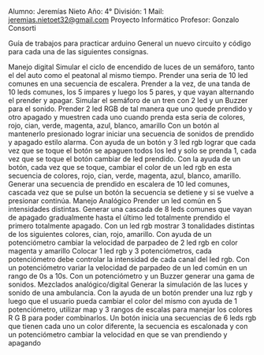 Alumno: Jeremías Nieto 
Año: 4° 
División: 1 
Mail: jeremias.nietoet32@gmail.com 
Proyecto Informático 
Profesor: Gonzalo Consorti

Guía de trabajos para practicar arduino
General un nuevo circuito y código para cada una de las siguientes consignas.

Manejo digital
Simular el ciclo de encendido de luces de un semáforo, tanto el del auto como el peatonal al mismo tiempo.
Prender una seria de 10 led comunes en una secuencia de escalera.
Prender a la vez, de una tanda de 10 leds comunes, los 5 impares y luego los 5 pares, y que vayan alternando el prender y apagar.
Simular el semáforo de un tren con 2 led y un Buzzer para el sonido.
Prender 2 led RGB de tal manera que uno quede prendido y otro apagado y muestren cada uno cuando prenda esta seria de colores, rojo, cian, verde, magenta, azul, blanco, amarillo
Con un botón al mantenerlo presionado lograr iniciar una secuencia de sonidos de prendido y apagado estilo alarma.
Con ayuda de un botón y 3 led rgb lograr que cada vez que se toque el botón se apaguen todos los led y solo se prenda 1, cada vez que se toque el botón cambiar de led prendido.
Con la ayuda de un botón, cada vez que se toque, cambiar el color de un led rgb en esta secuencia de colores, rojo, cian, verde, magenta, azul, blanco, amarillo.
Generar una secuencia de prendido en escalera de 10 led comunes, cascada vez que se pulse un botón la secuencia se detiene y si se vuelve a presionar continúa.
Manejo Analógico
Prender un led común en 5 intensidades distintas.
Generar una cascada de 8 leds comunes que  vayan de apagado gradualmente hasta el último led totalmente prendido el primero totalmente apagado.
Con un led rgb mostrar 3 tonalidades distintas de los siguientes colores,  cian, rojo, amarillo.
Con ayuda de un potenciómetro cambiar la velocidad de parpadeo de 2 led rgb en color magenta y amarillo
Colocar 1 led rgb y 3 potenciómetros, cada potenciómetro debe controlar la intensidad de cada canal del led rgb.
Con un potenciómetro variar la velocidad de parpadeo de un led común en un rango de 0s a 10s.
Con un potenciómetro y un Buzzer generar una gama de sonidos.
Mezclados analógico/digital
Generar la simulación de las luces y sonido de una ambulancia.
Con la ayuda de un botón prender una luz rgb y luego que el usuario pueda cambiar el color del mismo con ayuda de 1 potenciómetro, utilizar map y 3 rangos de escalas para manejar los colores R G B para poder combinarlos.
Un botón inicia una secuencias de 6 leds rgb que tienen cada uno un color diferente, la secuencia es escalonada y con un potenciómetro cambiar la velocidad en que se van prendiendo y apagando
